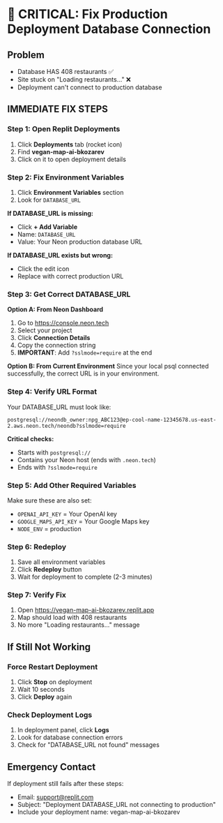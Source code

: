 # 🚨 CRITICAL: Fix Production Deployment Database Connection

## Problem
- Database HAS 408 restaurants ✅
- Site stuck on "Loading restaurants..." ❌
- Deployment can't connect to production database

## IMMEDIATE FIX STEPS

### Step 1: Open Replit Deployments
1. Click **Deployments** tab (rocket icon)
2. Find **vegan-map-ai-bkozarev**
3. Click on it to open deployment details

### Step 2: Fix Environment Variables
1. Click **Environment Variables** section
2. Look for `DATABASE_URL`

**If DATABASE_URL is missing:**
- Click **+ Add Variable**
- Name: `DATABASE_URL`
- Value: Your Neon production database URL

**If DATABASE_URL exists but wrong:**
- Click the edit icon
- Replace with correct production URL

### Step 3: Get Correct DATABASE_URL
**Option A: From Neon Dashboard**
1. Go to https://console.neon.tech
2. Select your project
3. Click **Connection Details**
4. Copy the connection string
5. **IMPORTANT**: Add `?sslmode=require` at the end

**Option B: From Current Environment**
Since your local psql connected successfully, the correct URL is in your environment.

### Step 4: Verify URL Format
Your DATABASE_URL must look like:
```
postgresql://neondb_owner:npg_ABC123@ep-cool-name-12345678.us-east-2.aws.neon.tech/neondb?sslmode=require
```

**Critical checks:**
- Starts with `postgresql://`
- Contains your Neon host (ends with `.neon.tech`)
- Ends with `?sslmode=require`

### Step 5: Add Other Required Variables
Make sure these are also set:
- `OPENAI_API_KEY` = Your OpenAI key
- `GOOGLE_MAPS_API_KEY` = Your Google Maps key
- `NODE_ENV` = production

### Step 6: Redeploy
1. Save all environment variables
2. Click **Redeploy** button
3. Wait for deployment to complete (2-3 minutes)

### Step 7: Verify Fix
1. Open https://vegan-map-ai-bkozarev.replit.app
2. Map should load with 408 restaurants
3. No more "Loading restaurants..." message

## If Still Not Working

### Force Restart Deployment
1. Click **Stop** on deployment
2. Wait 10 seconds
3. Click **Deploy** again

### Check Deployment Logs
1. In deployment panel, click **Logs**
2. Look for database connection errors
3. Check for "DATABASE_URL not found" messages

## Emergency Contact
If deployment still fails after these steps:
- Email: support@replit.com
- Subject: "Deployment DATABASE_URL not connecting to production"
- Include your deployment name: vegan-map-ai-bkozarev